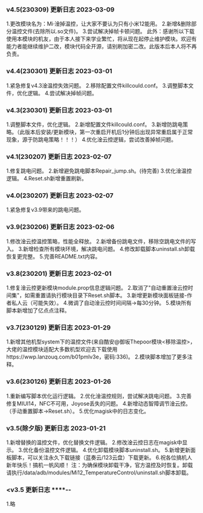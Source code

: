 ### v4.5(230309) 更新日志 2023-03-09
1.更改模块名为：Mi·淦掉温控，让大家不要认为只有小米12能用。
2.新增&删除部分温控文件(去除所以.so文件)。
3.尝试解决掉帧卡顿问题。
此外：感谢所以下载使用本模块的机友，由于本人接下来学业繁忙，将从现在起停止维护模块。欢迎有能力者能继续维护二改，模块代码全开源，请别刷加密二改。此版本后本人将不再负责。

### v4.4(230301) 更新日志 2023-03-01
1.紧急修复v4.3淦温控失效问题。
2.移除配置文件killcould.conf。
3.调整脚本文件，优化逻辑。
4.尝试解决掉帧问题。

### v4.3(230301) 更新日志 2023-03-01
1.调整脚本文件，优化逻辑。
2.新增配置文件killcould.conf。
3.新增防跳电策略。（此版本后安装/更新模块，第一次重启开机后1分钟后出现异常重启属于正常现象，源于防跳电策略！！！）
4.优化淦云控逻辑，尝试改善掉帧问题。

### v4.1(230207) 更新日志 2023-02-07
1.修复跳电问题。
2.新增避免跳电脚本Repair_jump.sh。(待完善)
3.优化淦温控逻辑。
4.Reset.sh新增重置刷新。

### v4.0(230207) 更新日志 2023-02-07
1.紧急修复v3.9带来的跳电问题。

### v3.9(230206) 更新日志 2023-02-06
1.修改淦云控温控策略，性能全释放。
2.新增备份跳电文件，移除空跳电文件的写入。
3.新增检查所有模块环境，解决跳电问题。
4.修改卸载脚本uninstall.sh卸载恢复更完整。
5.完善README.txt内容。

### v3.8(230201) 更新日志 2023-02-01
1.修复淦云控更新模块module.prop信息逻辑问题。
2.取消了"自动重置淦云控时间集"，如需重置请执行模块目录下Reset.sh脚本。
3.新增更新模块面板链接-作者私人云（可能失效）。
4.微调了自动淦云控时间间隔->每30分钟。
5.模块所有脚本新增加了亿点点注释。

### v3.7(230129) 更新日志 2023-01-29
1.新增其他机型system下的温控文件(来自酷安@御坂Thepoor模块<移除温控>，大佬的温控模块适配大多数机型欢迎去下载使用https://wwp.lanzouq.com/b01pmlv3e，密码:336)。
2.模块脚本增加了更多注释。

### v3.6(230126) 更新日志 2023-01-26
1.重新编写脚本优化运行逻辑。
2.优化淦温控规则，尝试解决跳电问题。
3.完善修复MIUI14，NFC不可用，Joyose丢失的问题。
4.新增动态智障调节淦云控。（手动重置脚本->Reset.sh）。
5.优化magisk中的日志变化。

### v3.5(除夕版) 更新日志 2023-01-21
1.新增替换的温控文件，优化替换文件逻辑。
2.修改淦云控日志在magisk中显示。
3.优化备份温控文件逻辑。
4.优化卸载模块脚本uninstall.sh。
5.新增更新面板脚本，可以关注永久下载链接（蓝奏云/123云盘）下载更新。
6.祝各位搞机人新年快乐！搞机一帆风顺！
注：为确保模块卸载干净，官方温控及时恢复。卸载请执行/data/adb/modules/Mi12_TemperatureControl/uninstall.sh脚本卸载。

### <v3.5 更新日志 ****-**-**
1.略